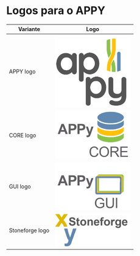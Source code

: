# Logos para o APPY

| Variante        | Logo                                                          |
| --------------- | ------------------------------------------------------------- |
| APPY logo       | <img src="appy_logo_2.png" alt="APPY_logo" width="200"/>        |
| CORE logo       | <img src="core_logo.png" alt="CORE_logo" width="200"/>        |
| GUI logo        | <img src="gui_logo.png" alt="GUI_logo" width="200"/>          |
| Stoneforge logo | <img src="stoneforge.png" alt="Stoneforge_logo" width="200"/> |
